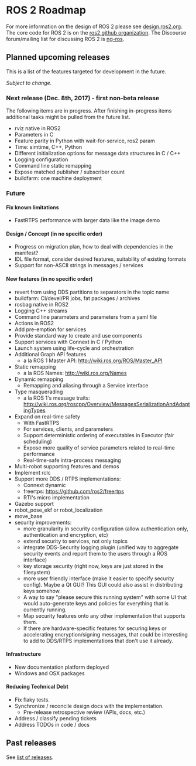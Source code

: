 # ROS 2 Roadmap

For more information on the design of ROS 2 please see [design.ros2.org](http://design.ros2.org).
The core code for ROS 2 is on the [ros2 github organization](https://github.com/ros2).
The Discourse forum/mailing list for discussing ROS 2 is [ng-ros](https://discourse.ros.org/c/ng-ros).

## Planned upcoming releases

This is a list of the features targeted for development in the future.

*Subject to change.*

### Next release (Dec. 8th, 2017) - first non-beta release

The following items are in progress.
After finishing in-progress items additional tasks might be pulled from the future list.

- rviz native in ROS2
- Parameters in C
- Feature parity in Python with wait-for-service, ros2 param
- Time: simtime, C++, Python
- Different initialization options for message data structures in C / C++
- Logging configuration
- Command line static remapping
- Expose matched publisher / subscriber count
- buildfarm: one machine deployment

### Future

#### Fix known limitations

- FastRTPS performance with larger data like the image demo

#### Design / Concept (in no specific order)

- Progress on migration plan, how to deal with dependencies in the manifest?
- IDL file format, consider desired features, suitability of existing formats
- Support for non-ASCII strings in messages / services

#### New features (in no specific order)

- revert from using DDS partitions to separators in the topic name
- buildfarm: CI/devel/PR jobs, fat packages / archives
- rosbag native in ROS2
- Logging C++ streams
- Command line parameters and parameters from a yaml file
- Actions in ROS2
- Add pre-emption for services
- Provide standard way to create and use components
- Support services with Connext in C / Python
- Launch system using life-cycle and orchestration
- Additional Graph API features
  - a la ROS 1 Master API: http://wiki.ros.org/ROS/Master_API
- Static remapping
  - a la ROS Names: http://wiki.ros.org/Names
- Dynamic remapping
  - Remapping and aliasing through a Service interface
- Type masquerading
  - a la ROS 1's message traits: http://wiki.ros.org/roscpp/Overview/MessagesSerializationAndAdaptingTypes
- Expand on real-time safety
  - With FastRTPS
  - For services, clients, and parameters
  - Support deterministic ordering of executables in Executor (fair scheduling)
  - Expose more quality of service parameters related to real-time performance
  - Real-time-safe intra-process messaging
- Multi-robot supporting features and demos
- Implement rclc
- Support more DDS / RTPS implementations:
  - Connext dynamic
  - freertps: https://github.com/ros2/freertps
  - RTI's micro implementation
- Gazebo support
- robot_pose_ekf or robot_localization
- move_base
- security improvements:
  - more granularity in security configuration (allow authentication only, authentication and encryption, etc)
  - extend security to services, not only topics
  - integrate DDS-Security logging plugin (unified way to aggregate security events and report them to the users through a ROS interface)
  - key storage security (right now, keys are just stored in the filesystem)
  - more user friendly interface (make it easier to specify security config). Maybe a Qt GUI? This GUI could also assist in distributing keys somehow.
  - A way to say "please secure this running system" with some UI that would auto-generate keys and policies for everything that is currently running.
  - Map security features onto any other implementation that supports them.
  - If there are hardware-specific features for securing keys or accelerating encryption/signing messages, that could be interesting to add to DDS/RTPS implementations that don't use it already.

#### Infrastructure

- New documentation platform deployed
- Windows and OSX packages

#### Reducing Technical Debt

- Fix flaky tests.
- Synchronize / reconcile design docs with the implementation.
  - Pre-release retrospective review (APIs, docs, etc.)
- Address / classify pending tickets
- Address TODOs in code / docs

## Past releases

See [list of releases](Releases).